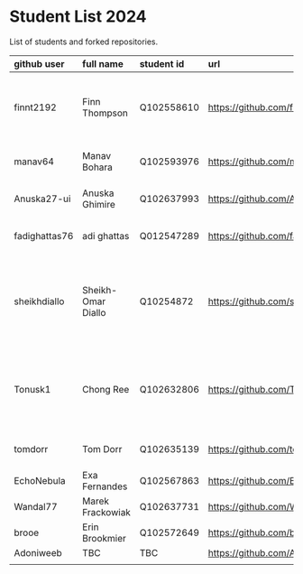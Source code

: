 # Student List 2024

List of students and forked repositories.

|github user| full name | student id | url| progress |
|:----------|:-----------|:-----------|:----|:----
|finnt2192| Finn Thompson |	Q102558610   |  https://github.com/finnt2192/COM304_FOUNDATION_1  | some prior experience , no notes 8/10 <br>nothing 19/11/2024   |
| manav64 | Manav Bohara | Q102593976   | https://github.com/manav64/COM304_FOUNDATION_1 |none 8/10 <br>nothing 19/11/2024    |
|Anuska27-ui| Anuska Ghimire |Q102637993   |https://github.com/Anuska27-ui/COM304_FOUNDATION_1 |none 8/10<br>nothing 19/11/2024    |
|fadighattas76| adi ghattas |	Q012547289   | https://github.com/fadighattas76/COM304_FOUNDATION_1  | none 8/10<br>nothing 19/11/2024   |
|sheikhdiallo   | Sheikh-Omar Diallo |	Q10254872   |  https://github.com/sheikhdiallo/COM304_FOUNDATION_1 | no prior experience, some notes 8/10<br>some notes sessions 1-4 19/11/2024   |
| Tonusk1  | Chong Ree| Q102632806   | https://github.com/Tonusk1/COM304_FOUNDATION_1  | prior experience but no further notes 8/10<br>nothing 19/11/2024    |
| tomdorr  | Tom Dorr | 	Q102635139    | https://github.com/tomdorr/COM304_FOUNDATION_1 | none 8/10<br>nothing 19/11/2024   |
| EchoNebula  | Exa Fernandes |	Q102567863    | https://github.com/EchoNebula/COM304_FOUNDATION_1  |none 8/10    |
| Wandal77  |  Marek Frackowiak | 	Q102637731    |https://github.com/Wandal77/COM304_FOUNDATION_1 | none 8/10   |
| brooe   |Erin Brookmier    | Q102572649   | https://github.com/brooe/COM304  | some notes 8/10   |
|Adoniweeb    | TBC   | TBC   | https://github.com/Adoniweeb/COM304_FOUNDATION_1/tree/main  |  none 8/10  |
|   |    |    |   |    |
